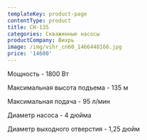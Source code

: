 ```yaml
---
templateKey: product-page
contentType: product
title: СН-135
categories: Скважинные насосы
productCompany: Вихрь
image: /img/vihr_cn60_1466448166.jpg
price: '14600'
---
```

Мощность - 1800 Вт

Максимальная высота подъема - 135 м

Максимальная подача - 95 л/мин

Диаметр насоса - 4 дюйма

Диаметр выходного отверстия - 1,25 дюйм
